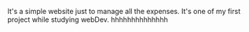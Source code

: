 It's a simple website just to manage all the expenses. It's one of my first project while studying webDev.
hhhhhhhhhhhhhh

